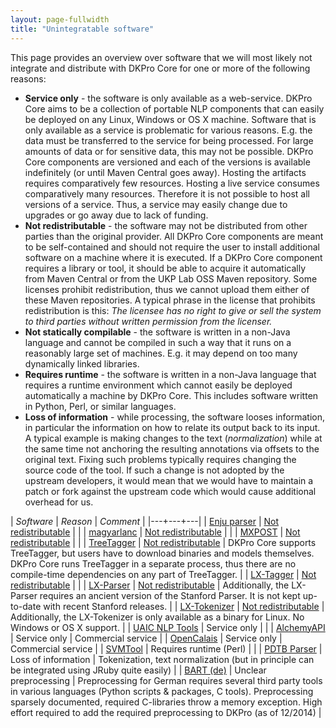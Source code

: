 ```yaml
---
layout: page-fullwidth
title: "Unintegratable software"
---
```


This page provides an overview over software that we will most likely not integrate and distribute with DKPro Core for one or more of the following reasons:

* **Service only** - the software is only available as a web-service. DKPro Core aims to be a collection of portable NLP components that can easily be deployed on any Linux, Windows or OS X machine. Software that is only available as a service is problematic for various reasons. E.g. the data must be transferred to the service for being processed. For large amounts of data or for sensitive data, this may not be possible. DKPro Core components are versioned and each of the versions is available indefinitely (or until Maven Central goes away). Hosting the artifacts requires comparatively few resources. Hosting a live service consumes comparatively many resources. Therefore it is not possible to host all versions of a service. Thus, a service may easily change due to upgrades or go away due to lack of funding.
* **Not redistributable** - the software may not be distributed from other parties than the original provider. All DKPro Core components are meant to be self-contained and should not require the user to install additional software on a machine where it is executed. If a DKPro Core component requires a library or tool, it should be able to acquire it automatically from Maven Central or from the UKP Lab OSS Maven repository. Some licenses prohibit redistribution, thus we cannot upload them either of these Maven repositories. A typical phrase in the license that prohibits redistribution is this: _The licensee has no right to give or sell the system to third parties without written permission from the licenser._
* **Not statically compilable** - the software is written in a non-Java language and cannot be compiled in such a way that it runs on a reasonably large set of machines. E.g. it may depend on too many dynamically linked libraries.
* **Requires runtime** - the software is written in a non-Java language that requires a runtime environment which cannot easily be deployed automatically a machine by DKPro Core. This includes software written in Python, Perl, or similar languages.
* **Loss of information** - while processing, the software looses information, in particular the information on how to relate its output back to its input. A typical example is making changes to the text (_normalization_) while at the same time not anchoring the resulting annotations via offsets to the original text. Fixing such problems typically requires changing the source code of the tool. If such a change is not adopted by the upstream developers, it would mean that we would have to maintain a patch or fork against the upstream code which would cause additional overhead for us.


| *Software* | *Reason* | *Comment* |
|---+---+---|
| [Enju parser](http://www.nactem.ac.uk/enju/) | [Not redistributable](http://www.nactem.ac.uk/tsujii//downloads/files/enju/COPYING.txt) | |
| [magyarlanc](http://www.inf.u-szeged.hu/rgai/nlp?lang=en&page=magyarlanc) | [Not redistributable](http://www.inf.u-szeged.hu/rgai/magyarlanc_license) | |
| [MXPOST](https://sites.google.com/site/adwaitratnaparkhi/publications) | [Not redistributable](http://morphix-nlp.berlios.de/manual/node43.html) | |
| [TreeTagger](http://www.cis.uni-muenchen.de/~schmid/tools/TreeTagger/) | [Not redistributable](http://www.cis.uni-muenchen.de/~schmid/tools/TreeTagger/Tagger-Licence) | DKPro Core supports TreeTagger, but users have to download binaries and models themselves. DKPro Core runs TreeTagger in a separate process, thus there are no compile-time dependencies on any part of TreeTagger. |
| [LX-Tagger](http://lxcenter.di.fc.ul.pt/tools/en/conteudo/LXTagger.html) | [Not redistributable](http://lxcenter.di.fc.ul.pt/tools/en/conteudo/LX-Tagger_License.pdf) | |
| [LX-Parser](http://lxcenter.di.fc.ul.pt/tools/pt/conteudo/LXParser.html) | [Not redistributable](http://lxcenter.di.fc.ul.pt/tools/en/conteudo/LX-Parser_License.pdf) | Additionally, the LX-Parser requires an ancient version of the Stanford Parser. It is not kept up-to-date with recent Stanford releases. |
| [LX-Tokenizer](http://lxcenter.di.fc.ul.pt/tools/pt/conteudo/LXTokenizer.html) | [Not redistributable](http://lxcenter.di.fc.ul.pt/tools/en/conteudo/LX-Tokenizer_License.pdf) | Additionally, the LX-Tokenizer is only available as a binary for Linux. No Windows or OS X support. |
| [UAIC NLP Tools](http://nlptools.infoiasi.ro/Software.jsp) | Service only | |
| [AlchemyAPI](http://www.alchemyapi.com) | Service only | Commercial service |
| [OpenCalais](http://www.opencalais.com) | Service only | Commercial service |
| [SVMTool](http://www.lsi.upc.edu/~nlp/SVMTool/) | Requires runtime (Perl) | |
| [PDTB Parser](http://wing.comp.nus.edu.sg/~linzihen/parser/index.html) | Loss of information | Tokenization, text normalization (but in principle can be integrated using JRuby quite easily) |
| [BART (de)](https://github.com/sebastianruder/BART/tree/master/BART) | Unclear preprocessing | Preprocessing for German requires several third party tools in various languages (Python scripts & packages, C tools). Preprocessing sparsely documented, required C-libraries throw a memory exception. High effort required to add the required preprocessing to DKPro (as of 12/2014)  |